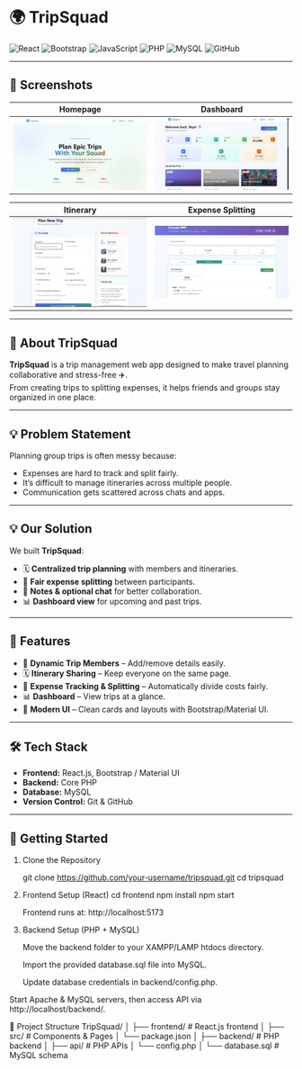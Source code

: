 # 🌍 TripSquad

![React](https://img.shields.io/badge/React-20232A?style=for-the-badge&logo=react&logoColor=61DAFB)
![Bootstrap](https://img.shields.io/badge/Bootstrap-7952B3?style=for-the-badge&logo=bootstrap&logoColor=white)
![JavaScript](https://img.shields.io/badge/JavaScript-F7E017?style=for-the-badge&logo=javascript&logoColor=black)
![PHP](https://img.shields.io/badge/PHP-777BB4?style=for-the-badge&logo=php&logoColor=white)
![MySQL](https://img.shields.io/badge/MySQL-005C84?style=for-the-badge&logo=mysql&logoColor=white)
![GitHub](https://img.shields.io/badge/GitHub-181717?style=for-the-badge&logo=github&logoColor=white)

---

## 📸 Screenshots

| Homepage | Dashboard |
|----------|-----------|
| ![Homepage](./home.png) | ![Dashboard](./dashboard.png) |

| Itinerary | Expense Splitting |
|-----------|-------------------|
| ![Itinerary](./itinerary.png) | ![Expenses](./expense.png) |

---

## 🌱 About TripSquad
**TripSquad** is a trip management web app designed to make travel planning collaborative and stress-free ✈️.  
From creating trips to splitting expenses, it helps friends and groups stay organized in one place.  

---

## 💡 Problem Statement
Planning group trips is often messy because:  
- Expenses are hard to track and split fairly.  
- It’s difficult to manage itineraries across multiple people.  
- Communication gets scattered across chats and apps.  

---

## 💡 Our Solution
We built **TripSquad**:  
- 🗓 **Centralized trip planning** with members and itineraries.  
- 💸 **Fair expense splitting** between participants.  
- 📝 **Notes & optional chat** for better collaboration.  
- 📊 **Dashboard view** for upcoming and past trips.  

---

## 🚀 Features
- 👥 **Dynamic Trip Members** – Add/remove details easily.  
- 🗓 **Itinerary Sharing** – Keep everyone on the same page.  
- 💸 **Expense Tracking & Splitting** – Automatically divide costs fairly.  
- 📊 **Dashboard** – View trips at a glance.  
- 🎨 **Modern UI** – Clean cards and layouts with Bootstrap/Material UI.  

---

## 🛠 Tech Stack
- **Frontend:** React.js, Bootstrap / Material UI  
- **Backend:** Core PHP  
- **Database:** MySQL  
- **Version Control:** Git & GitHub  

---


## 🚀 Getting Started

 1. Clone the Repository

    git clone https://github.com/your-username/tripsquad.git
    cd tripsquad

2. Frontend Setup (React)
   cd frontend
   npm install
   npm start


   Frontend runs at: http://localhost:5173

   

4. Backend Setup (PHP + MySQL)

    Move the backend folder to your XAMPP/LAMP htdocs directory.

    Import the provided database.sql file into MySQL.

    Update database credentials in backend/config.php.

Start Apache & MySQL servers, then access API via http://localhost/backend/.

📂 Project Structure
TripSquad/
│
├── frontend/           # React.js frontend
│   ├── src/            # Components & Pages
│   └── package.json
│
├── backend/            # PHP backend
│   ├── api/            # PHP APIs
│   └── config.php
│
└── database.sql        # MySQL schema






